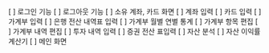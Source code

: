 [ ] 로그인 기능
[ ] 로그아웃 기능
[ ] 소유 계좌, 카드 화면
[ ] 계좌 입력
[ ] 카드 입력
[ ] 가계부 입력
[ ] 은행 전산 내역표 입력
[ ] 가계부 월별 연별 통계
[ ] 가계부 항목 편집
[ ] 가계부 내역 편집
[ ] 투자 내역 입력
[ ] 증권 전산 표입력
[ ] 자산 분석
[ ] 자산 이익률 계산기
[ ] 메인 화면